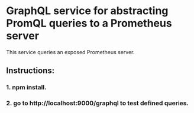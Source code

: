 # GraphQL service for abstracting PromQL queries to a Prometheus server

This service queries an exposed Prometheus server.<br>



## Instructions:  

### 1.  npm install.
### 2.  go to http://localhost:9000/graphql to test defined queries. 
 